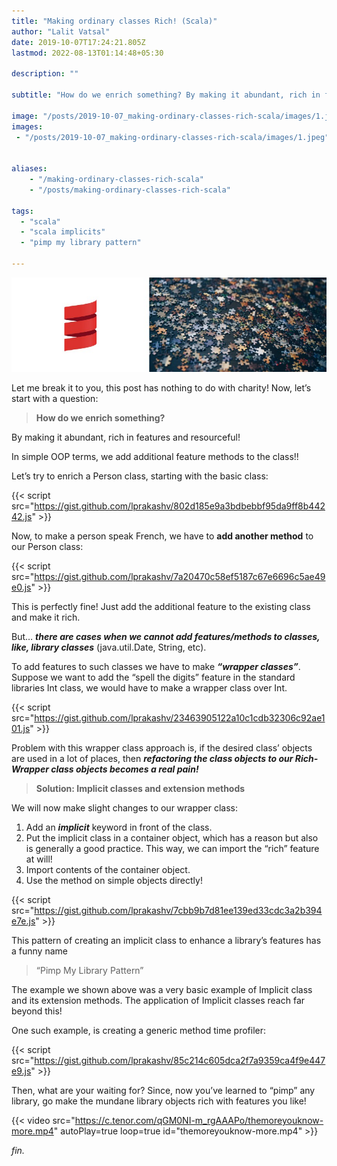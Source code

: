```yaml
---
title: "Making ordinary classes Rich! (Scala)"
author: "Lalit Vatsal"
date: 2019-10-07T17:24:21.805Z
lastmod: 2022-08-13T01:14:48+05:30

description: ""

subtitle: "How do we enrich something? By making it abundant, rich in features and resourceful! In simple OOP terms, we add additional feature methods to the class!!"

image: "/posts/2019-10-07_making-ordinary-classes-rich-scala/images/1.jpeg"
images:
 - "/posts/2019-10-07_making-ordinary-classes-rich-scala/images/1.jpeg"


aliases:
    - "/making-ordinary-classes-rich-scala"
    - "/posts/making-ordinary-classes-rich-scala"

tags:
  - "scala"
  - "scala implicits"
  - "pimp my library pattern"

---
```


![image](/posts/2019-10-07_making-ordinary-classes-rich-scala/images/1.jpeg#layoutTextWidth)

Let me break it to you, this post has nothing to do with charity! Now, let’s start with a question:
> **How do we enrich something?**

By making it abundant, rich in features and resourceful!

In simple OOP terms, we add additional feature methods to the class!!

Let’s try to enrich a Person class, starting with the basic class:

{{< script src="https://gist.github.com/lprakashv/802d185e9a3bdbebbf95da9ff8b44242.js" >}}

Now, to make a person speak French, we have to **add another method** to our Person class:

{{< script src="https://gist.github.com/lprakashv/7a20470c58ef5187c67e6696c5ae49e0.js" >}}

This is perfectly fine! Just add the additional feature to the existing class and make it rich.

But… **_there are cases when we cannot add features/methods to classes, like, library classes_** (java.util.Date, String, etc).

To add features to such classes we have to make **_“wrapper classes”_**. Suppose we want to add the “spell the digits” feature in the standard libraries Int class, we would have to make a wrapper class over Int.

{{< script src="https://gist.github.com/lprakashv/23463905122a10c1cdb32306c92ae101.js" >}}

Problem with this wrapper class approach is, if the desired class’ objects are used in a lot of places, then **_refactoring the class objects to our Rich-Wrapper class objects becomes a real pain!_**
> **Solution: Implicit classes and extension methods**

We will now make slight changes to our wrapper class:

1. Add an **_implicit_** keyword in front of the class.
2. Put the implicit class in a container object, which has a reason but also is generally a good practice. This way, we can import the “rich” feature at will!
3. Import contents of the container object.
4. Use the method on simple objects directly!

{{< script src="https://gist.github.com/lprakashv/7cbb9b7d81ee139ed33cdc3a2b394e7e.js" >}}

This pattern of creating an implicit class to enhance a library’s features has a funny name
> “Pimp My Library Pattern”

The example we shown above was a very basic example of Implicit class and its extension methods. The application of Implicit classes reach far beyond this!

One such example, is creating a generic method time profiler:

{{< script src="https://gist.github.com/lprakashv/85c214c605dca2f7a9359ca4f9e447e9.js" >}}

Then, what are your waiting for? Since, now you’ve learned to “pimp” any library, go make the mundane library objects rich with features you like!

{{< video src="https://c.tenor.com/qGM0NI-m_rgAAAPo/themoreyouknow-more.mp4" autoPlay=true loop=true id="themoreyouknow-more.mp4" >}}

_fin._
